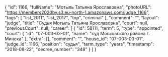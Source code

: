 {
    "id": 1166,
    "fullName": "Мотыль Татьяна Ярославовна",
    "photoURL": "https://members2020by.s3.eu-north-1.amazonaws.com/judge_1166",
    "tags": [
        "list_2011",
        "list_2017",
        "top",
        "criminal"
    ],
    "comment": "",
    "layout": "judge",
    "title": "Судья Мотыль Татьяна Ярославовна",
    "court": null,
    "previousCourt": null,
    "career": [
        {
            "id": 58111,
            "term": 5,
            "type": "appointed",
            "court": {
                "id": "07-003-03-01",
                "name": "суд Московского района г. Минска"
            },
            "extra": [],
            "comment": "",
            "house_id": "07-003-03-01",
            "judge_id": 1166,
            "position": "судья",
            "term_type": "years",
            "timestamp": "2018-08-22",
            "decree_number": "348"
        }
    ]
}